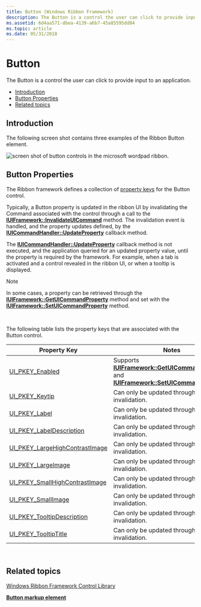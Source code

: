 ```yaml
---
title: Button (Windows Ribbon Framework)
description: The Button is a control the user can click to provide input to an application.
ms.assetid: 6d4aa571-dbea-4139-a6b7-45a85595dd04
ms.topic: article
ms.date: 05/31/2018
---
```


# Button

The Button is a control the user can click to provide input to an application.

-   [Introduction](#introduction)
-   [Button Properties](#button-properties)
-   [Related topics](#related-topics)

## Introduction

The following screen shot contains three examples of the Ribbon Button element.

![screen shot of button controls in the microsoft wordpad ribbon.](images/controls/button.png)

## Button Properties

The Ribbon framework defines a collection of [property keys](windowsribbon-reference-properties.md) for the Button control.

Typically, a Button property is updated in the ribbon UI by invalidating the Command associated with the control through a call to the [**IUIFramework::InvalidateUICommand**](/windows/desktop/api/uiribbon/nf-uiribbon-iuiframework-invalidateuicommand) method. The invalidation event is handled, and the property updates defined, by the [**IUICommandHandler::UpdateProperty**](/windows/desktop/api/uiribbon/nf-uiribbon-iuicommandhandler-updateproperty) callback method.

The [**IUICommandHandler::UpdateProperty**](/windows/desktop/api/uiribbon/nf-uiribbon-iuicommandhandler-updateproperty) callback method is not executed, and the application queried for an updated property value, until the property is required by the framework. For example, when a tab is activated and a control revealed in the ribbon UI, or when a tooltip is displayed.

> [!Note]  
> In some cases, a property can be retrieved through the [**IUIFramework::GetUICommandProperty**](/windows/desktop/api/uiribbon/nf-uiribbon-iuiframework-getuicommandproperty) method and set with the [**IUIFramework::SetUICommandProperty**](/windows/desktop/api/uiribbon/nf-uiribbon-iuiframework-setuicommandproperty) method.

 

The following table lists the property keys that are associated with the Button control.



| Property Key                                                                                             | Notes                                                                                                                                                                                                                         |
|----------------------------------------------------------------------------------------------------------|-------------------------------------------------------------------------------------------------------------------------------------------------------------------------------------------------------------------------------|
| [UI\_PKEY\_Enabled](windowsribbon-reference-properties-uipkey-enabled.md)                               | Supports [**IUIFramework::GetUICommandProperty**](/windows/desktop/api/uiribbon/nf-uiribbon-iuiframework-getuicommandproperty) and [**IUIFramework::SetUICommandProperty**](/windows/desktop/api/uiribbon/nf-uiribbon-iuiframework-setuicommandproperty). |
| [UI\_PKEY\_Keytip](windowsribbon-reference-properties-uipkey-keytip.md)                                 | Can only be updated through invalidation.                                                                                                                                                                                     |
| [UI\_PKEY\_Label](windowsribbon-reference-properties-uipkey-label.md)                                   | Can only be updated through invalidation.                                                                                                                                                                                     |
| [UI\_PKEY\_LabelDescription](windowsribbon-reference-properties-uipkey-labeldescription.md)             | Can only be updated through invalidation.                                                                                                                                                                                     |
| [UI\_PKEY\_LargeHighContrastImage](windowsribbon-reference-properties-uipkey-largehighcontrastimage.md) | Can only be updated through invalidation.                                                                                                                                                                                     |
| [UI\_PKEY\_LargeImage](windowsribbon-reference-properties-uipkey-largeimage.md)                         | Can only be updated through invalidation.                                                                                                                                                                                     |
| [UI\_PKEY\_SmallHighContrastImage](windowsribbon-reference-properties-uipkey-smallhighcontrastimage.md) | Can only be updated through invalidation.                                                                                                                                                                                     |
| [UI\_PKEY\_SmallImage](windowsribbon-reference-properties-uipkey-smallimage.md)                         | Can only be updated through invalidation.                                                                                                                                                                                     |
| [UI\_PKEY\_TooltipDescription](windowsribbon-reference-properties-uipkey-tooltipdescription.md)         | Can only be updated through invalidation.                                                                                                                                                                                     |
| [UI\_PKEY\_TooltipTitle](windowsribbon-reference-properties-uipkey-tooltiptitle.md)                     | Can only be updated through invalidation.                                                                                                                                                                                     |



 

## Related topics

<dl> <dt>

[Windows Ribbon Framework Control Library](windowsribbon-controls-entry.md)
</dt> <dt>

[**Button markup element**](windowsribbon-element-button.md)
</dt> </dl>

 

 